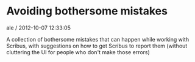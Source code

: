 
# Avoiding bothersome mistakes

ale / 2012-10-07 12:33:05

A collection of bothersome mistakes that can happen while working with Scribus, with suggestions on how to get Scribus to report them (without cluttering the UI for people who don't make those errors)
